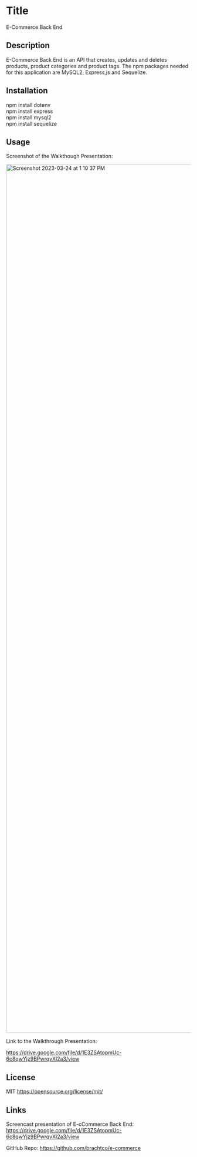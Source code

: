 # Title
E-Commerce Back End

## Description

E-Commerce Back End is an API that creates, updates and deletes products, product categories and product tags. The npm 
packages needed for this application are MySQL2, Express,js and Sequelize. 

## Installation

npm install dotenv     
npm install express  
npm install mysql2  
npm install sequelize  

## Usage


Screenshot of the Walkthough Presentation:

<img width="2365" alt="Screenshot 2023-03-24 at 1 10 37 PM" src="https://user-images.githubusercontent.com/17559972/227618955-97fef659-5913-4bb6-aa46-98fd817ef8a2.png">

Link to the Walkthrough Presentation:

https://drive.google.com/file/d/1E3ZSAtopmUc-6c8qwYjz9BPwrqvXl2a3/view


## License

MIT
https://opensource.org/license/mit/

## Links

Screencast presentation of E-cCommerce Back End: https://drive.google.com/file/d/1E3ZSAtopmUc-6c8qwYjz9BPwrqvXl2a3/view

GitHub Repo: https://github.com/brachtco/e-commerce






